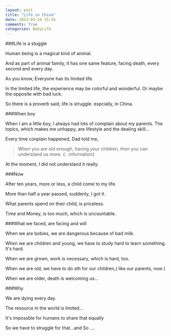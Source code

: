```yaml
---
layout: post
title: "Life in China"
date: 2013-03-24 15:54
comments: true
categories: BabyLife
---
```


###Life is a stuggle

Human being is a magical kind of animal.

And as part of animal family, it has one same feature, facing death, every second and every day.

As you know, Everyone has its limited life.

In the limited life, the experience may be colorful and wonderful. 
Or maybe the opposite with bad luck.

So there is a proverb said, life is struggle.
espcially, in China.


###When boy


<!-- more -->

When I am a little boy, I always had lots of complain about my parents.
The topics, which makes me unhappy, are lifestyle and the dealing skill...

Every time conplain happened, Dad told me,

> When you are old enough, having your children, then you can understand us more.
{: .information}

At the moment, I did not understand it really.


###Now

After ten years, more or less, a child come to my life.

More than half a year passed, suddenly, I got it.

What parents spend on their child, is priceless.

Time and Money, is too much, which is uncountable.



###What we faced, are facing and will

When we are bobies, we are dangerous because of bad milk.

When we are children and young, we have to study hard to learn something. It's hard.

When we are grown, work is necessary, which is hard, too.

When we are old, we have to do sth for our children,( like our parents, now )

When we are older, death is welcoming us...


###Why

We are dying every day.

The resource in the world is limited...

It's impossble for humans to share that equally

So we have to struggle for that...and So ....
















